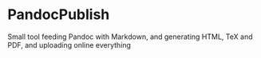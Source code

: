 PandocPublish
=============

Small tool feeding Pandoc with Markdown, and generating HTML, TeX and PDF, and uploading online everything
